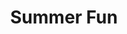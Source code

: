 ---
title: Summer Fun
description: Summer Fun is a functional microframework for Java.
website: https://summer-fun.gitlab.io
---